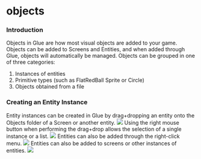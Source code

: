 # objects

### Introduction

Objects in Glue are how most visual objects are added to your game. Objects can be added to Screens and Entities, and when added through Glue, objects will automatically be managed. Objects can be grouped in one of three categories:

1. Instances of entities
2. Primitive types (such as FlatRedBall Sprite or Circle)
3. Objects obtained from a file

### Creating an Entity Instance

Entity instances can be created in Glue by drag+dropping an entity onto the Objects folder of a Screen or another entity. [![](../../../../media/2016-02-2019-04-05\_08-01-24.gif)](../../../../media/2016-02-2019-04-05\_08-01-24.gif)   Using the right mouse button when performing the drag+drop allows the selection of a single instance or a list. [![](../../../../media/2016-02-2019-04-05\_08-02-37.gif)](../../../../media/2016-02-2019-04-05\_08-02-37.gif)   Entities can also be added through the right-click menu. [![](../../../../media/2016-02-2019-04-05\_08-03-55.gif)](../../../../media/2016-02-2019-04-05\_08-03-55.gif)   Entities can also be added to screens or other instances of entities. [![](../../../../media/2016-02-2019-04-05\_08-06-15.gif)](../../../../media/2016-02-2019-04-05\_08-06-15.gif)
